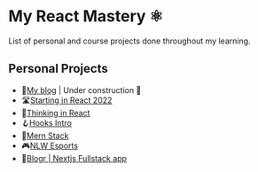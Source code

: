 # My React Mastery ⚛️

List of personal and course projects done throughout my learning.

## Personal Projects
- 💙[My blog](https://pedroreis.dev) | Under construction 🚧
- 🛣️[Starting in React 2022](https://github.com/barcellos-pedro/starting-in-react-2022)
- 💭[Thinking in React](https://github.com/barcellos-pedro/thinking-in-react)
- 🪝[Hooks Intro](https://github.com/barcellos-pedro/react-hooks-introduction)
- 🔋[Mern Stack](https://github.com/barcellos-pedro/mern-stack)
- 🎮[NLW Esports](https://github.com/barcellos-pedro/nlw-esports)
- 📝[Blogr | Nextjs Fullstack app](https://github.com/barcellos-pedro/blogr-nextjs-prisma)
